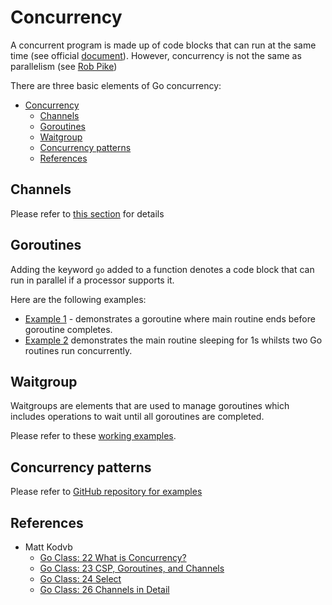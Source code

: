 # Concurrency

A concurrent program is made up of code blocks that can run at the same time (see official [document](https://www.golang-book.com/books/intro/10)). However, concurrency is not the same as parallelism (see [Rob Pike](https://go.dev/blog/waza-talk))

There are three basic elements of Go concurrency:

- [Concurrency](#concurrency)
  - [Channels](#channels)
  - [Goroutines](#goroutines)
  - [Waitgroup](#waitgroup)
  - [Concurrency patterns](#concurrency-patterns)
  - [References](#references)

## Channels

Please refer to [this section](./channel/doc.md) for details

## Goroutines

Adding the keyword `go` added to a function denotes a code block that can run in parallel if a processor supports it.

Here are the following examples:

* [Example 1](./goroutine/ex1/main.go) - demonstrates a goroutine where main routine ends before goroutine completes.
* [Example 2](./goroutine/ex2/main.go) demonstrates the main routine sleeping for 1s whilsts two Go routines run concurrently.

## Waitgroup

Waitgroups are elements that are used to manage goroutines which includes operations to wait until all goroutines are completed.

Please refer to these [working examples](./waitgroup/main.go).

## Concurrency patterns

Please refer to [GitHub repository for examples](https://github.com/paulwizviz/go-concurrency.git)

## References

- Matt Kodvb
  - [Go Class: 22 What is Concurrency?](https://www.youtube.com/watch?v=A3R-4ZYBqvE&list=PLoILbKo9rG3skRCj37Kn5Zj803hhiuRK6)
  - [Go Class: 23 CSP, Goroutines, and Channels](https://www.youtube.com/watch?v=zJd7Dvg3XCk&list=PLoILbKo9rG3skRCj37Kn5Zj803hhiuRK6)
  - [Go Class: 24 Select](https://www.youtube.com/watch?v=tG7gII0Ax0Q&list=PLoILbKo9rG3skRCj37Kn5Zj803hhiuRK6)
  - [Go Class: 26 Channels in Detail](https://www.youtube.com/watch?v=fCkxKGd6CVQ&list=PLoILbKo9rG3skRCj37Kn5Zj803hhiuRK6)